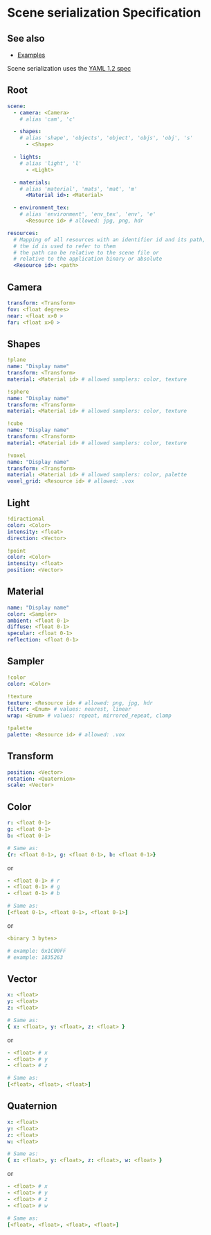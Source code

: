 # Scene serialization Specification

## See also

- [Examples](examples.md)

Scene serialization uses the [YAML 1.2 spec](http://www.yaml.org/spec/1.2/spec.html)

## Root
```yaml
scene:
  - camera: <Camera>
    # alias 'cam', 'c'

  - shapes:
    # alias 'shape', 'objects', 'object', 'objs', 'obj', 's'
      - <Shape>

  - lights:
    # alias 'light', 'l'
      - <Light>

  - materials:
    # alias 'material', 'mats', 'mat', 'm'
      <Material id>: <Material>

  - environment_tex:
    # alias 'environment', 'env_tex', 'env', 'e'
      <Resource id> # allowed: jpg, png, hdr

resources:
  # Mapping of all resources with an identifier id and its path, 
  # the id is used to refer to them
  # the path can be relative to the scene file or 
  # relative to the application binary or absolute
  <Resource id>: <path>
```

## Camera
```yaml
transform: <Transform>
fov: <float degrees>
near: <float x>0 >
far: <float x>0 >
```

## Shapes
```yaml
!plane
name: "Display name"
transform: <Transform>
material: <Material id> # allowed samplers: color, texture
```
```yaml
!sphere
name: "Display name"
transform: <Transform>
material: <Material id> # allowed samplers: color, texture
```
```yaml
!cube
name: "Display name"
transform: <Transform>
material: <Material id> # allowed samplers: color, texture
```
```yaml
!voxel
name: "Display name"
transform: <Transform>
material: <Material id> # allowed samplers: color, palette
voxel_grid: <Resource id> # allowed: .vox
```

## Light
```yaml
!diractional
color: <Color>
intensity: <float>
direction: <Vector>
```
```yaml
!point
color: <Color>
intensity: <float>
position: <Vector>
```

## Material
```yaml
name: "Display name"
color: <Sampler>
ambient: <float 0-1>
diffuse: <float 0-1>
specular: <float 0-1>
reflection: <float 0-1>
```

## Sampler
```yaml
!color
color: <Color>
```
```yaml
!texture
texture: <Resource id> # allowed: png, jpg, hdr
filter: <Enum> # values: nearest, linear
wrap: <Enum> # values: repeat, mirrored_repeat, clamp
```
```yaml
!palette
palette: <Resource id> # allowed: .vox
```

## Transform
```yaml
position: <Vector>
rotation: <Quaternion>
scale: <Vector>
```

## Color
```yaml
r: <float 0-1>
g: <float 0-1>
b: <float 0-1>

# Same as:
{r: <float 0-1>, g: <float 0-1>, b: <float 0-1>}
```
or
```yaml
- <float 0-1> # r
- <float 0-1> # g
- <float 0-1> # b

# Same as:
[<float 0-1>, <float 0-1>, <float 0-1>]
```
or
```yaml
<binary 3 bytes>

# example: 0x1C00FF
# example: 1835263
```

## Vector
```yaml
x: <float>
y: <float>
z: <float>

# Same as:
{ x: <float>, y: <float>, z: <float> }
```
or
```yaml
- <float> # x
- <float> # y
- <float> # z

# Same as:
[<float>, <float>, <float>]
```
## Quaternion
```yaml
x: <float>
y: <float>
z: <float>
w: <float>

# Same as:
{ x: <float>, y: <float>, z: <float>, w: <float> }
```
or
```yaml
- <float> # x
- <float> # y
- <float> # z
- <float> # w

# Same as:
[<float>, <float>, <float>, <float>]
```